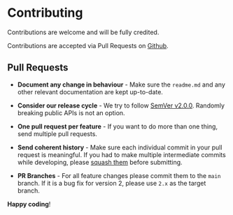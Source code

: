 # Contributing

Contributions are welcome and will be fully credited.

Contributions are accepted via Pull Requests on [Github](https://github.com/qoraiche/laravel-mail-editor).


## Pull Requests

- **Document any change in behaviour** - Make sure the `readme.md` and any other relevant documentation are kept up-to-date.

- **Consider our release cycle** - We try to follow [SemVer v2.0.0](http://semver.org/). Randomly breaking public APIs is not an option.

- **One pull request per feature** - If you want to do more than one thing, send multiple pull requests.

- **Send coherent history** - Make sure each individual commit in your pull request is meaningful. If you had to make multiple intermediate commits while developing, please [squash them](http://www.git-scm.com/book/en/v2/Git-Tools-Rewriting-History#Changing-Multiple-Commit-Messages) before submitting.

- **PR Branches** - For all feature changes please commit them to the `main` branch. If it is a bug fix for version 2, please use `2.x` as the target branch.

**Happy coding**!

